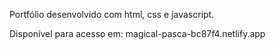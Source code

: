 Portfólio desenvolvido com html, css e javascript. 

Disponível para acesso em: magical-pasca-bc87f4.netlify.app

